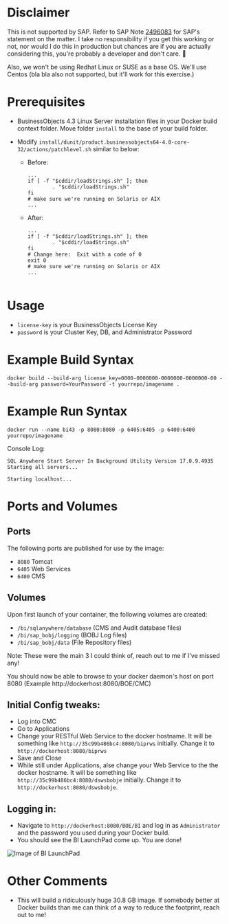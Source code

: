 # Disclaimer

This is not supported by SAP.  Refer to SAP Note [2496083](https://apps.support.sap.com/sap/support/knowledge/preview/en/2496083) for SAP's statement on the matter.  I take no responsibility if you get this working or not, nor would I do this in production but chances are if you are actually considering this, you're probably a developer and don't care. 👀

Also, we won't be using Redhat Linux or SUSE as a base OS.  We'll use Centos (bla bla also not supported, but it'll work for this exercise.)

# Prerequisites

- BusinessObjects 4.3 Linux Server installation files in your Docker build context folder.  Move folder `install` to the base of your build folder.
- Modify `install/dunit/product.businessobjects64-4.0-core-32/actions/patchlevel.sh` similar to below:

  - Before:
    ```
    ...
    if [ -f "$cddir/loadStrings.sh" ]; then
            . "$cddir/loadStrings.sh"
    fi
    # make sure we're running on Solaris or AIX
    ...
    ```
  - After:
    ```
    ...
    if [ -f "$cddir/loadStrings.sh" ]; then
            . "$cddir/loadStrings.sh"
    fi
    # Change here:  Exit with a code of 0
    exit 0
    # make sure we're running on Solaris or AIX
    ...
  ```

# Usage

- `license-key` is your BusinessObjects License Key
- `password` is your Cluster Key, DB, and Administrator Password

# Example Build Syntax

`docker build --build-arg license_key=0000-0000000-0000000-0000000-00 --build-arg password=YourPassword -t yourrepo/imagename .`

# Example Run Syntax

`docker run --name bi43 -p 8080:8080 -p 6405:6405 -p 6400:6400 yourrepo/imagename`

Console Log:
```
SQL Anywhere Start Server In Background Utility Version 17.0.9.4935
Starting all servers...

Starting localhost...
```

# Ports and Volumes

## Ports

The following ports are published for use by the image:

  - `8080` Tomcat
  - `6405` Web Services
  - `6400` CMS
  
## Volumes

Upon first launch of your container, the following volumes are created:

  - `/bi/sqlanywhere/database` (CMS and Audit database files)
  - `/bi/sap_bobj/logging` (BOBJ Log files)
  - `/bi/sap_bobj/data` (File Repository files)
  
  Note: These were the main 3 I could think of, reach out to me if I've missed any!

You should now be able to browse to your docker daemon's host on port 8080 (Example http://dockerhost:8080/BOE/CMC)

## Initial Config tweaks:

- Log into CMC
- Go to Applications
- Change your RESTful Web Service to the docker hostname.  It will be something like `http://35c99b486bc4:8080/biprws` initially.  Change it to `http://dockerhost:8080/biprws`
- Save and Close
- While still under Applications, alse change your Web Service to the the docker hostname.  It will be something like `http://35c99b486bc4:8080/dswsbobje` initially.  Change it to `http://dockerhost:8080/dswsbobje`.

## Logging in:

- Navigate to `http://dockerhost:8080/BOE/BI` and log in as `Administrator` and the password you used during your Docker build.
- You should see the BI LaunchPad come up.  You are done!

![Image of BI LaunchPad](https://github.com/entmike/sap_bi_docker/raw/master/4.3/BI%20LaunchPad.png)

# Other Comments

- This will build a ridiculously huge 30.8 GB image.  If somebody better at Docker builds than me can think of a way to reduce the footprint, reach out to me!
